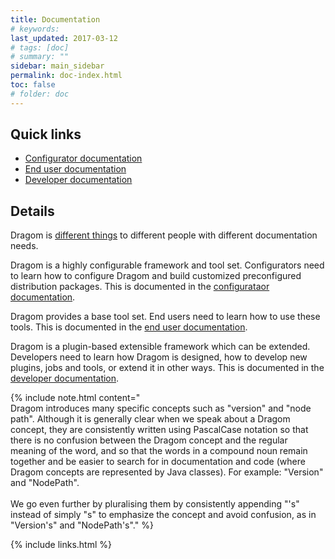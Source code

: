 ```yaml
---
title: Documentation
# keywords:
last_updated: 2017-03-12
# tags: [doc]
# summary: ""
sidebar: main_sidebar
permalink: doc-index.html
toc: false
# folder: doc
---
```


Quick links
-----------

- [Configurator documentation](doc-config-intro.html)
- [End user documentation](doc-user-intro.html)
- [Developer documentation](doc-dev-intro.html)

Details
-------

Dragom is [different things](what-is-dragom.html) to different people with
different documentation needs.

Dragom is a highly configurable framework and tool set. Configurators need to
learn how to configure Dragom and build customized preconfigured distribution
packages. This is documented in the
[configurataor documentation](doc-config-index.html).

Dragom provides a base tool set. End users need to learn how to use these
tools. This is documented in the [end user documentation](doc-user-index.html).

Dragom is a plugin-based extensible framework which can be extended. Developers
need to learn how Dragom is designed, how to develop new plugins, jobs and
tools, or extend it in other ways. This is documented in the
[developer documentation](doc-dev-index.html).

{% include note.html content="<br/>Dragom introduces many specific concepts such as &quot;version&quot; and &quot;node path&quot;. Although it is generally clear when we speak about a Dragom concept, they are consistently written using PascalCase notation so that there is no confusion between the Dragom concept and the regular meaning of the word, and so that the words in a compound noun remain together and be easier to search for in documentation and code (where Dragom concepts are represented by Java classes). For example: &quot;Version&quot; and &quot;NodePath&quot;.<br/><br/>We go even further by pluralising them by consistently appending &quot;'s&quot; instead of simply &quot;s&quot; to emphasize the concept and avoid confusion, as in &quot;Version's&quot; and &quot;NodePath's&quot;." %}

{% include links.html %}
